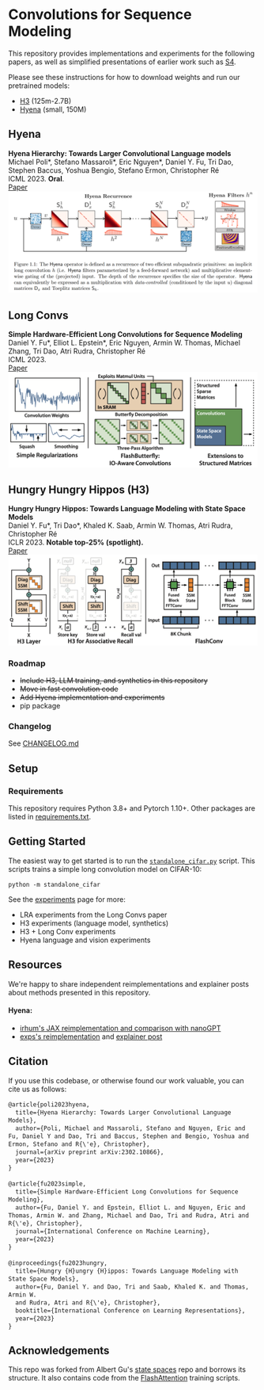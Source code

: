 # Convolutions for Sequence Modeling

This repository provides implementations and experiments for the following papers, as well as simplified presentations of earlier work such as [S4](https://github.com/HazyResearch/state-spaces).

Please see these instructions for how to download weights and run our pretrained models:
* [H3](https://github.com/HazyResearch/H3/tree/main/examples) (125m-2.7B)
* [Hyena](https://github.com/HazyResearch/safari/blob/main/experiments.md#downstream-evaluations) (small, 150M)

## Hyena 

**Hyena Hierarchy: Towards Larger Convolutional Language models**
Michael Poli\*, Stefano Massaroli\*, Eric Nguyen\*, Daniel Y. Fu, Tri Dao, Stephen Baccus, Yoshua Bengio, Stefano Ermon, Christopher Ré \
ICML 2023. **Oral**.\
[Paper](https://arxiv.org/abs/2302.10866)
![Hyena](assets/hyena.png "Hyena Hierarchy")

## Long Convs

**Simple Hardware-Efficient Long Convolutions for Sequence Modeling**\
Daniel Y. Fu*, Elliot L. Epstein*, Eric Nguyen, Armin W. Thomas, Michael Zhang, Tri Dao, Atri Rudra, Christopher Ré\
ICML 2023. \
[Paper](https://arxiv.org/abs/2302.06646)
![LongConvs](assets/long_convs.png "Long Convolutions for Sequence Modeling")

## Hungry Hungry Hippos (H3)

**Hungry Hungry Hippos: Towards Language Modeling with State Space Models**  
Daniel Y. Fu\*, Tri Dao\*, Khaled K. Saab, Armin W. Thomas, Atri Rudra, Christopher Ré  
ICLR 2023. **Notable top-25% (spotlight).**  
[Paper](https://arxiv.org/abs/2212.14052)
![H3](assets/h3.png "Hungry Hungry Hippos")


### Roadmap
- ~~Include H3, LLM training, and synthetics in this repository~~
- ~~Move in fast convolution code~~
- ~~Add Hyena implementation and experiments~~
- pip package

### Changelog
See [CHANGELOG.md](CHANGELOG.md)

## Setup

### Requirements
This repository requires Python 3.8+ and Pytorch 1.10+.
Other packages are listed in [requirements.txt](./requirements.txt).

## Getting Started
The easiest way to get started is to run the [`standalone_cifar.py`](./standalone_cifar.py) script.
This scripts trains a simple long convolution model on CIFAR-10:
```
python -m standalone_cifar
```

See the [experiments](./experiments.md) page for more:
* LRA experiments from the Long Convs paper
* H3 experiments (language model, synthetics)
* H3 + Long Conv experiments
* Hyena language and vision experiments

## Resources

We're happy to share independent reimplementations and explainer posts about methods presented in this repository. 

#### Hyena: 
* [irhum's JAX reimplementation and comparison with nanoGPT](https://github.com/irhum/hyena)
* [exps's reimplementation](https://github.com/expz/annotated-hyena) and [explainer post](https://medium.com/@jskowera/the-annotated-hyena-3e50e0aa372a)


## Citation

If you use this codebase, or otherwise found our work valuable, you can cite us as follows:
```
@article{poli2023hyena,
  title={Hyena Hierarchy: Towards Larger Convolutional Language Models},
  author={Poli, Michael and Massaroli, Stefano and Nguyen, Eric and Fu, Daniel Y and Dao, Tri and Baccus, Stephen and Bengio, Yoshua and Ermon, Stefano and R{\'e}, Christopher},
  journal={arXiv preprint arXiv:2302.10866},
  year={2023}
}

@article{fu2023simple,
  title={Simple Hardware-Efficient Long Convolutions for Sequence Modeling},
  author={Fu, Daniel Y. and Epstein, Elliot L. and Nguyen, Eric and Thomas, Armin W. and Zhang, Michael and Dao, Tri and Rudra, Atri and R{\'e}, Christopher},
  journal={International Conference on Machine Learning},
  year={2023}
}

@inproceedings{fu2023hungry,
  title={Hungry {H}ungry {H}ippos: Towards Language Modeling with State Space Models},
  author={Fu, Daniel Y. and Dao, Tri and Saab, Khaled K. and Thomas, Armin W.
  and Rudra, Atri and R{\'e}, Christopher},
  booktitle={International Conference on Learning Representations},
  year={2023}
}
```

## Acknowledgements

This repo was forked from Albert Gu's [state spaces](https://github.com/HazyResearch/state-spaces) repo and borrows its structure.
It also contains code from the [FlashAttention](https://github.com/HazyResearch/flash-attention) training scripts.
